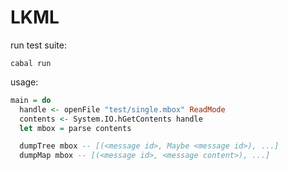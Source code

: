# LKML

run test suite:
```
cabal run
```

usage:
```haskell
main = do
  handle <- openFile "test/single.mbox" ReadMode
  contents <- System.IO.hGetContents handle
  let mbox = parse contents

  dumpTree mbox -- [(<message id>, Maybe <message id>), ...]
  dumpMap mbox -- [(<message id>, <message content>), ...]
```